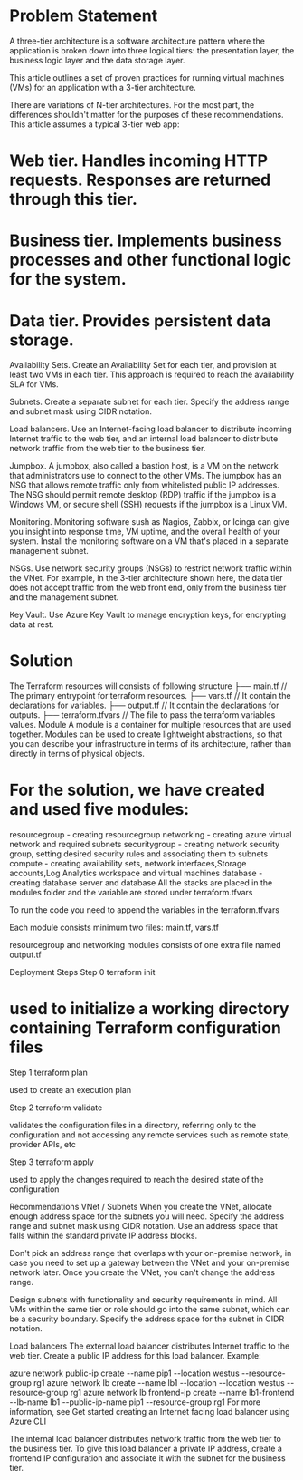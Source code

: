 # Problem Statement

A three-tier architecture is a software architecture pattern where the application is broken down into three logical tiers: the presentation layer, the business logic layer and the data storage layer.

This article outlines a set of proven practices for running virtual machines (VMs) for an application with a 3-tier architecture.

There are variations of N-tier architectures. For the most part, the differences shouldn't matter for the purposes of these recommendations. This article assumes a typical 3-tier web app:

# Web tier. Handles incoming HTTP requests. Responses are returned through this tier.

# Business tier. Implements business processes and other functional logic for the system.

# Data tier. Provides persistent data storage.

Availability Sets. Create an Availability Set for each tier, and provision at least two VMs in each tier. This approach is required to reach the availability SLA for VMs.

Subnets. Create a separate subnet for each tier. Specify the address range and subnet mask using CIDR notation.

Load balancers. Use an Internet-facing load balancer to distribute incoming Internet traffic to the web tier, and an internal load balancer to distribute network traffic from the web tier to the business tier.

Jumpbox. A jumpbox, also called a bastion host, is a VM on the network that administrators use to connect to the other VMs. The jumpbox has an NSG that allows remote traffic only from whitelisted public IP addresses. The NSG should permit remote desktop (RDP) traffic if the jumpbox is a Windows VM, or secure shell (SSH) requests if the jumpbox is a Linux VM.

Monitoring. Monitoring software sush as Nagios, Zabbix, or Icinga can give you insight into response time, VM uptime, and the overall health of your system. Install the monitoring software on a VM that's placed in a separate management subnet.

NSGs. Use network security groups (NSGs) to restrict network traffic within the VNet. For example, in the 3-tier architecture shown here, the data tier does not accept traffic from the web front end, only from the business tier and the management subnet.

Key Vault. Use Azure Key Vault to manage encryption keys, for encrypting data at rest.

# Solution
The Terraform resources will consists of following structure
├── main.tf                   // The primary entrypoint for terraform resources.
├── vars.tf                   // It contain the declarations for variables.
├── output.tf                 // It contain the declarations for outputs.
├── terraform.tfvars          // The file to pass the terraform variables values.
Module
A module is a container for multiple resources that are used together. Modules can be used to create lightweight abstractions, so that you can describe your infrastructure in terms of its architecture, rather than directly in terms of physical objects.

# For the solution, we have created and used five modules:

resourcegroup - creating resourcegroup
networking - creating azure virtual network and required subnets
securitygroup - creating network security group, setting desired security rules and associating them to subnets
compute - creating availability sets, network interfaces,Storage accounts,Log Analytics workspace and virtual machines
database - creating database server and database
All the stacks are placed in the modules folder and the variable are stored under terraform.tfvars

To run the code you need to append the variables in the terraform.tfvars

Each module consists minimum two files: main.tf, vars.tf

resourcegroup and networking modules consists of one extra file named output.tf

Deployment
Steps
Step 0 terraform init

# used to initialize a working directory containing Terraform configuration files

Step 1 terraform plan

used to create an execution plan

Step 2 terraform validate

validates the configuration files in a directory, referring only to the configuration and not accessing any remote services such as remote state, provider APIs, etc

Step 3 terraform apply

used to apply the changes required to reach the desired state of the configuration

Recommendations
VNet / Subnets
When you create the VNet, allocate enough address space for the subnets you will need. Specify the address range and subnet mask using CIDR notation. Use an address space that falls within the standard private IP address blocks.

Don't pick an address range that overlaps with your on-premise network, in case you need to set up a gateway between the VNet and your on-premise network later. Once you create the VNet, you can't change the address range.

Design subnets with functionality and security requirements in mind. All VMs within the same tier or role should go into the same subnet, which can be a security boundary. Specify the address space for the subnet in CIDR notation. 

Load balancers
The external load balancer distributes Internet traffic to the web tier. Create a public IP address for this load balancer. Example:

azure network public-ip create --name pip1 --location westus --resource-group rg1
azure network lb create --name lb1 --location --location westus --resource-group rg1
azure network lb frontend-ip create --name lb1-frontend --lb-name lb1 --public-ip-name pip1 --resource-group rg1
For more information, see Get started creating an Internet facing load balancer using Azure CLI

The internal load balancer distributes network traffic from the web tier to the business tier. To give this load balancer a private IP address, create a frontend IP configuration and associate it with the subnet for the business tier.
